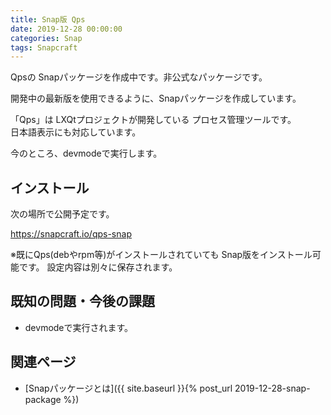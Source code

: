 ```yaml
---
title: Snap版 Qps
date: 2019-12-28 00:00:00
categories: Snap
tags: Snapcraft
---
```


Qpsの Snapパッケージを作成中です。非公式なパッケージです。

開発中の最新版を使用できるように、Snapパッケージを作成しています。

「Qps」は LXQtプロジェクトが開発している プロセス管理ツールです。  
日本語表示にも対応しています。

今のところ、devmodeで実行します。

## インストール

次の場所で公開予定です。

<https://snapcraft.io/qps-snap>

※既にQps(debやrpm等)がインストールされていても Snap版をインストール可能です。
設定内容は別々に保存されます。

## 既知の問題・今後の課題

* devmodeで実行されます。

## 関連ページ

- [Snapパッケージとは]({{ site.baseurl }}{% post_url 2019-12-28-snap-package %})
